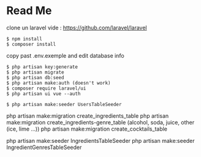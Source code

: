 # Read Me

clone un laravel vide : https://github.com/laravel/laravel
``` 
$ npm install
$ composer install
```
copy past .env.exemple and edit database info

``` 
$ php artisan key:generate
$ php artisan migrate
$ php artisan db:seed
$ php artisan make:auth (doesn't work)
$ composer require laravel/ui
$ php artisan ui vue --auth

$ php artisan make:seeder UsersTableSeeder
```

php artisan make:migration create_ingredients_table
php artisan make:migration create_ingredients-genre_table 
    (alcohol, soda, juice, other (ice, lime ...))
php artisan make:migration create_cocktails_table

php artisan make:seeder IngredientsTableSeeder
php artisan make:seeder IngredientGenresTableSeeder